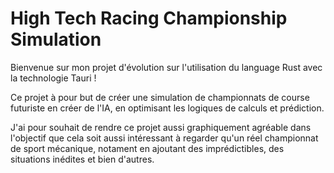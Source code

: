 # High Tech Racing Championship Simulation

Bienvenue sur mon projet d'évolution sur l'utilisation du language Rust avec la technologie Tauri !

Ce projet à pour but de créer une simulation de championnats de course futuriste en créer de l'IA, en optimisant les logiques de calculs et prédiction.

J'ai pour souhait de rendre ce projet aussi graphiquement agréable dans l'objectif que cela soit aussi intéressant à regarder qu'un réel championnat de sport mécanique, notament en ajoutant des imprédictibles, des situations inédites et bien d'autres.